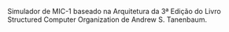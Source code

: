 Simulador de MIC-1 baseado na Arquitetura da 3ª Edição do Livro Structured Computer Organization de Andrew S. Tanenbaum. 
